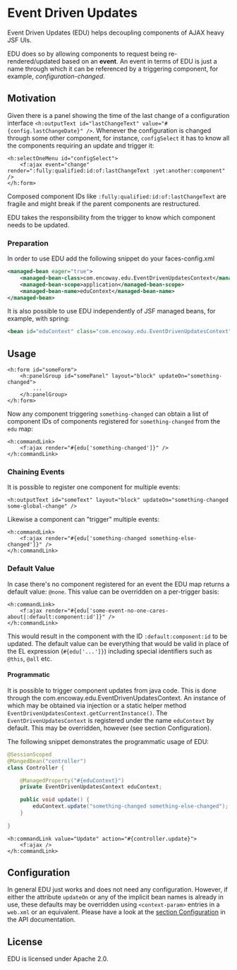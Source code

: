 Event Driven Updates
====================

Event Driven Updates (EDU) helps decoupling components of AJAX heavy JSF UIs.

EDU does so by allowing components to request being re-rendered/updated based on an **event**.
An event in terms of EDU is just a name through which it can be referenced by a triggering component, for example, *configuration-changed*.

## Motivation

Given there is a panel showing the time of the last change of a configuration interface
`<h:outputText id="lastChangeText" value="#{config.lastChangeDate}" />`.
Whenever the configuration is changed through some other component, for instance, `configSelect`
it has to know all the components requiring an update and trigger it:

```xhtml
<h:selectOneMenu id="configSelect">
    <f:ajax event="change" render=":fully:qualified:id:of:lastChangeText :yet:another:component" />
</h:form>
```

Composed component IDs like `:fully:qualified:id:of:lastChangeText` are fragile and
might break if the parent components are restructured.

EDU takes the responsibility from the trigger to know which component needs to be updated.

### Preparation

In order to use EDU add the following snippet do your faces-config.xml

```xml
<managed-bean eager="true">
    <managed-bean-class>com.encoway.edu.EventDrivenUpdatesContext</managed-bean-class>
    <managed-bean-scope>application</managed-bean-scope>
    <managed-bean-name>eduContext</managed-bean-name>
</managed-bean>
```

It is also possible to use EDU independently of JSF managed beans, for example, with spring:

```xml
<bean id="eduContext" class="com.encoway.edu.EventDrivenUpdatesContext" />
```

## Usage

```xhtml
<h:form id="someForm">
    <h:panelGroup id="somePanel" layout="block" updateOn="something-changed">
        ...
    </h:panelGroup>
</h:form>
```

Now any component triggering `something-changed` can obtain a list of component IDs
of components registered for `something-changed` from the `edu` map:

```xhtml
<h:commandLink>
    <f:ajax render="#{edu['something-changed']}" />
</h:commandLink>
```

### Chaining Events

It is possible to register one component for multiple events:

```xhtml
<h:outputText id="someText" layout="block" updateOn="something-changed some-global-change" />
```

Likewise a component can "trigger" multiple events:

```xhtml
<h:commandLink>
    <f:ajax render="#{edu['something-changed something-else-changed']}" />
</h:commandLink>
```

### Default Value

In case there's no component registered for an event the EDU map returns a default value: `@none`.
This value can be overridden on a per-trigger basis:

```xhtml
<h:commandLink>
    <f:ajax render="#{edu['some-event-no-one-cares-about|:default:component:id']}" />
</h:commandLink>
```

This would result in the component with the ID `:default:component:id` to be updated.
The default value can be everything that would be valid in place of the EL expression (`#{edu['...']}`)
including special identifiers such as `@this`, `@all` etc.

#### Programmatic

It is possible to trigger component updates from java code. This is done through the com.encoway.edu.EventDrivenUpdatesContext. An instance of which may be obtained via injection or a static helper method `EventDrivenUpdatesContext.getCurrentInstance()`. The `EventDrivenUpdatesContext` is registered under the name `eduContext` by default. This may be overridden, however (see section Configuration). 

The following snippet demonstrates the programmatic usage of EDU: 

```java
@SessionScoped
@MangedBean("controller")
class Controller {

    @ManagedProperty("#{eduContext}")
    private EventDrivenUpdatesContext eduContext;

    public void update() {
        eduContext.update("something-changed something-else-changed");
    }
    
}
```

```xhtml
<h:commandLink value="Update" action="#{controller.update}">
    <f:ajax />
</h:commandLink>
``` 

## Configuration

In general EDU just works and does not need any configuration. However, if either the attribute `updateOn` or any of the implicit bean names is already in use, these defaults may be overridden using `<context-param>` entries in a `web.xml` or an equivalent. Please have a look at the [section Configuration](http://encoway.github.io/edu/javadoc/current/index.html#Configuration "Open API Documentation") in the API documentation. 

## License

EDU is licensed under Apache 2.0.
